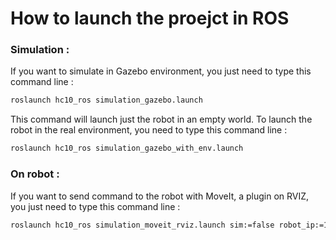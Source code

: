 # How to launch the proejct in ROS


### __Simulation :__

If you want to simulate in Gazebo environment, you just need to type this command line :
```bash
roslaunch hc10_ros simulation_gazebo.launch
```
This command will launch just the robot in an empty world. To launch the robot in the real environment, you need to type this command line :
```bash
roslaunch hc10_ros simulation_gazebo_with_env.launch
```

### __On robot__ :

If you want to send command to the robot with MoveIt, a plugin on RVIZ, you just need to type this command line :
```bash
roslaunch hc10_ros simulation_moveit_rviz.launch sim:=false robot_ip:=192.168.1.40 controller:=yrc1000
```